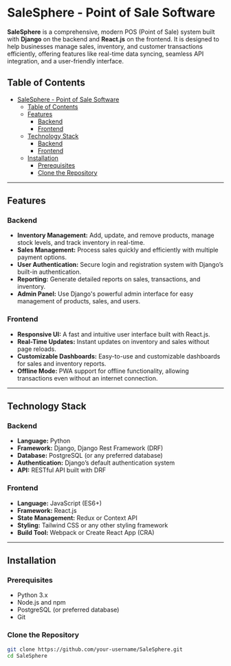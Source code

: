 # SaleSphere - Point of Sale Software

**SaleSphere** is a comprehensive, modern POS (Point of Sale) system built with **Django** on the backend and **React.js** on the frontend. It is designed to help businesses manage sales, inventory, and customer transactions efficiently, offering features like real-time data syncing, seamless API integration, and a user-friendly interface.

## Table of Contents

- [SaleSphere - Point of Sale Software](#salesphere---point-of-sale-software)
  - [Table of Contents](#table-of-contents)
  - [Features](#features)
    - [Backend](#backend)
    - [Frontend](#frontend)
  - [Technology Stack](#technology-stack)
    - [Backend](#backend-1)
    - [Frontend](#frontend-1)
  - [Installation](#installation)
    - [Prerequisites](#prerequisites)
    - [Clone the Repository](#clone-the-repository)

---

## Features

### Backend
- **Inventory Management:** Add, update, and remove products, manage stock levels, and track inventory in real-time.
- **Sales Management:** Process sales quickly and efficiently with multiple payment options.
- **User Authentication:** Secure login and registration system with Django’s built-in authentication.
- **Reporting:** Generate detailed reports on sales, transactions, and inventory.
- **Admin Panel:** Use Django's powerful admin interface for easy management of products, sales, and users.

### Frontend
- **Responsive UI:** A fast and intuitive user interface built with React.js.
- **Real-Time Updates:** Instant updates on inventory and sales without page reloads.
- **Customizable Dashboards:** Easy-to-use and customizable dashboards for sales and inventory reports.
- **Offline Mode:** PWA support for offline functionality, allowing transactions even without an internet connection.

---

## Technology Stack

### Backend
- **Language:** Python
- **Framework:** Django, Django Rest Framework (DRF)
- **Database:** PostgreSQL (or any preferred database)
- **Authentication:** Django’s default authentication system
- **API:** RESTful API built with DRF

### Frontend
- **Language:** JavaScript (ES6+)
- **Framework:** React.js
- **State Management:** Redux or Context API
- **Styling:** Tailwind CSS or any other styling framework
- **Build Tool:** Webpack or Create React App (CRA)

---

## Installation

### Prerequisites
- Python 3.x
- Node.js and npm
- PostgreSQL (or preferred database)
- Git

### Clone the Repository
```bash
git clone https://github.com/your-username/SaleSphere.git
cd SaleSphere

